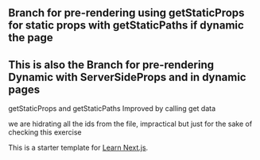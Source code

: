 ## Branch for pre-rendering using getStaticProps for static props with getStaticPaths if dynamic the page

## This is also the Branch for pre-rendering Dynamic with ServerSideProps and in dynamic pages 

getStaticProps and getStaticPaths Improved by calling get data

we are hidrating all the ids from the file, impractical but just for the sake of checking this exercise

This is a starter template for [Learn Next.js](https://nextjs.org/learn).


